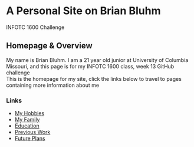 # A Personal Site on Brian Bluhm
INFOTC 1600 Challenge
## Homepage & Overview
My name is Brian Bluhm. I am a 21 year old junior at University of Columbia Missouri, and this page is for my INFOTC 1600 class, week 13 GitHub challenge                          
This is the homepage for my site, click the links below to travel to pages containing more information about me

### Links
- [My Hobbies](https://github.com/BDBluhm/INFOTC-1000-Midterm/blob/main/MD%20Page%20%231.md)
- [My Family](https://github.com/BDBluhm/INFOTC-1000-Midterm/blob/main/MD%20Page%20%232.md)
- [Education](https://github.com/BDBluhm/INFOTC-1000-Midterm/blob/main/MD%20Page%20%233.md)
- [Previous Work](https://github.com/BDBluhm/INFOTC-1000-Midterm/blob/main/MD%20Page%20%234.md)
- [Future Plans](https://github.com/BDBluhm/INFOTC-1000-Midterm/blob/main/MD%20Page%20%235.md)
